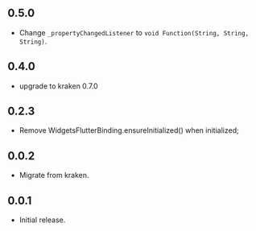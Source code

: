 ## 0.5.0

* Change `_propertyChangedListener` to `void Function(String, String, String)`.

## 0.4.0

* upgrade to kraken 0.7.0

## 0.2.3

* Remove WidgetsFlutterBinding.ensureInitialized() when initialized;

## 0.0.2

* Migrate from kraken.

## 0.0.1

* Initial release.
